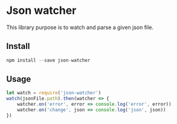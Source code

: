 # Json watcher

This library purpose is to watch and parse a given json file.

## Install

```js
npm install --save json-watcher
```

## Usage

```javascript
let watch = require('json-watcher')
watch(jsonFile.path).then(watcher => {
    watcher.on('error', error => console.log('error', error))
    watcher.on('change', json => console.log('json', json))
})
```

